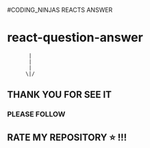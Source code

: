 #CODING_NINJAS REACTS ANSWER
# react-question-answer


           |
           |
           |
          \|/
          

## THANK YOU FOR SEE IT 
### PLEASE FOLLOW
## RATE MY REPOSITORY ⭐ !!!

